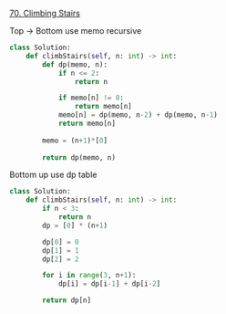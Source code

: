 [70. Climbing Stairs](https://leetcode.com/problems/climbing-stairs/)

Top -> Bottom use memo recursive

```py
class Solution:
    def climbStairs(self, n: int) -> int:
        def dp(memo, n):
            if n <= 2:
                return n

            if memo[n] != 0:
                return memo[n]
            memo[n] = dp(memo, n-2) + dp(memo, n-1)
            return memo[n]
        
        memo = (n+1)*[0]
        
        return dp(memo, n)
```

Bottom up use dp table

```py
class Solution:
    def climbStairs(self, n: int) -> int:
        if n < 3:
            return n
        dp = [0] * (n+1)

        dp[0] = 0
        dp[1] = 1
        dp[2] = 2

        for i in range(3, n+1):
            dp[i] = dp[i-1] + dp[i-2]

        return dp[n]
```

